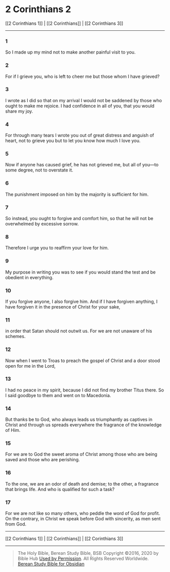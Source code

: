 # 2 Corinthians 2

[[2 Corinthians 1]] | [[2 Corinthians]] | [[2 Corinthians 3]]

---

### 1
So I made up my mind not to make another painful visit to you.

### 2
For if I grieve you, who is left to cheer me but those whom I have grieved?

### 3
I wrote as I did so that on my arrival I would not be saddened by those who ought to make me rejoice. I had confidence in all of you, that you would share my joy.

### 4
For through many tears I wrote you out of great distress and anguish of heart, not to grieve you but to let you know how much I love you.

### 5
Now if anyone has caused grief, he has not grieved me, but all of you—to some degree, not to overstate it.

### 6
The punishment imposed on him by the majority is sufficient for him.

### 7
So instead, you ought to forgive and comfort him, so that he will not be overwhelmed by excessive sorrow.

### 8
Therefore I urge you to reaffirm your love for him.

### 9
My purpose in writing you was to see if you would stand the test and be obedient in everything.

### 10
If you forgive anyone, I also forgive him. And if I have forgiven anything, I have forgiven it in the presence of Christ for your sake,

### 11
in order that Satan should not outwit us. For we are not unaware of his schemes.

### 12
Now when I went to Troas to preach the gospel of Christ and a door stood open for me in the Lord,

### 13
I had no peace in my spirit, because I did not find my brother Titus there. So I said goodbye to them and went on to Macedonia.

### 14
But thanks be to God, who always leads us triumphantly as captives in Christ and through us spreads everywhere the fragrance of the knowledge of Him.

### 15
For we are to God the sweet aroma of Christ among those who are being saved and those who are perishing.

### 16
To the one, we are an odor of death and demise; to the other, a fragrance that brings life. And who is qualified for such a task?

### 17
For we are not like so many others, who peddle the word of God for profit. On the contrary, in Christ we speak before God with sincerity, as men sent from God.

---

[[2 Corinthians 1]] | [[2 Corinthians]] | [[2 Corinthians 3]]

---

> The Holy Bible, Berean Study Bible, BSB
> Copyright &copy;2016, 2020 by Bible Hub
> [Used by Permission](https://berean.bible/terms.htm). All Rights Reserved Worldwide.
> [Berean Study Bible for Obsidian](https://github.com/gapmiss/berean-study-bible-for-obsidian)

